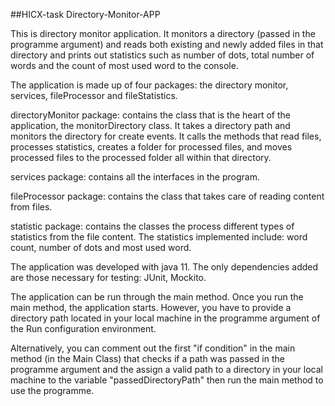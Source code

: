 ##HICX-task Directory-Monitor-APP

This is directory monitor application. It monitors a directory (passed in the programme argument) and reads both existing and newly added files in that directory and prints out statistics such as number of dots, total number of words and the count of most used word to the console.

The application is made up of four packages: the directory monitor, services, fileProcessor and fileStatistics.

directoryMonitor package: contains the class that is the heart of the application, the monitorDirectory class. It takes a directory path and monitors the directory for create events. It calls the methods that read files, processes statistics, creates a folder for processed files, and moves processed files to the processed folder all within that directory.

services package: contains all the interfaces in the program.

fileProcessor package: contains the class that takes care of reading content from files.

statistic package: contains the classes the process different types of statistics from the file content. The statistics implemented include: word count, number of dots and most used word.

The application was developed with java 11. The only dependencies added are those necessary for testing: JUnit, Mockito.

The application can be run through the main method. Once you run the main method, the application starts. However, you have to provide a directory path located in your local machine in the programme argument of the Run configuration environment.

Alternatively, you can comment out the first "if condition" in the main method (in the Main Class) that checks if a path was passed in the programme argument and the assign a valid path to a directory in your local machine to the variable "passedDirectoryPath" then run the main method to use the programme.
